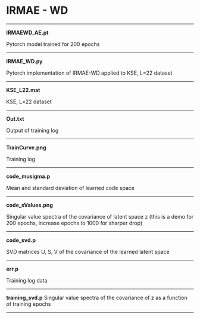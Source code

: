 # IRMAE - WD

-----------------------------------------------

**IRMAEWD_AE.pt**  

Pytorch model trained for 200 epochs

-----------------------------------------------

**IRMAE_WD.py**

Pytorch implementation of IRMAE-WD applied to KSE, L=22 dataset

-----------------------------------------------

**KSE_L22.mat**

KSE, L=22 dataset

-----------------------------------------------

**Out.txt**

Output of training log

-----------------------------------------------

**TrainCurve.png**

Training log

-----------------------------------------------

**code_musigma.p**

Mean and standard deviation of learned code space

-----------------------------------------------

**code_sValues.png**

Singular value spectra of the covariance of latent space z (this is a demo for 200 epochs, increase epochs to 1000 for sharper drop)

-----------------------------------------------

**code_svd.p**

SVD matrices U, S, V of the covariance of the learned latent space

-----------------------------------------------

**err.p**

Training log data

-----------------------------------------------

**training_svd.p**
Singular value spectra of the covariance of z as a function of training epochs

-----------------------------------------------
